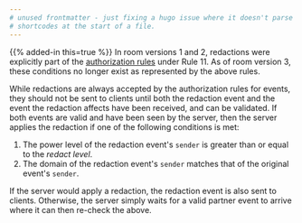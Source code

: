 ```yaml
---
# unused frontmatter - just fixing a hugo issue where it doesn't parse
# shortcodes at the start of a file.
---
```


{{% added-in this=true %}} In room versions 1 and 2, redactions were
explicitly part of the [authorization rules](/rooms/v1/#authorization-rules)
under Rule 11. As of room version 3, these conditions no longer exist as
represented by the above rules.

While redactions are always accepted by the authorization rules for
events, they should not be sent to clients until both the redaction
event and the event the redaction affects have been received, and can
be validated. If both events are valid and have been seen by the server,
then the server applies the redaction if one of the following conditions
is met:

1. The power level of the redaction event's `sender` is greater than or
   equal to the *redact level*.
2. The domain of the redaction event's `sender` matches that of the
   original event's `sender`.

If the server would apply a redaction, the redaction event is also sent
to clients. Otherwise, the server simply waits for a valid partner event
to arrive where it can then re-check the above.
